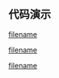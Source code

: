 <h2>代码演示</h2>

<div class="container-demo-main">

<div class="container-demo-left">

[filename](../../src/photoViewer.html ':include :type=code  :fragment=htmldemo')

[filename](../../src/photoViewer.html ':include :type=code  :fragment=jsdemo javascript')

</div>

<div class="container-demo-right">

[filename](../../src/photoViewer.html ':include width=375 height=667')

</div>